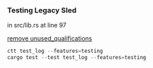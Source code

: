 
### Testing Legacy Sled

in src/lib.rs at line 97

[remove unused_qualifications](https://github.com/spacejam/sled/blob/main/src/lib.rs#L97)

```rust
ctt test_log --features=testing
cargo test --test test_log --features=testing
```
